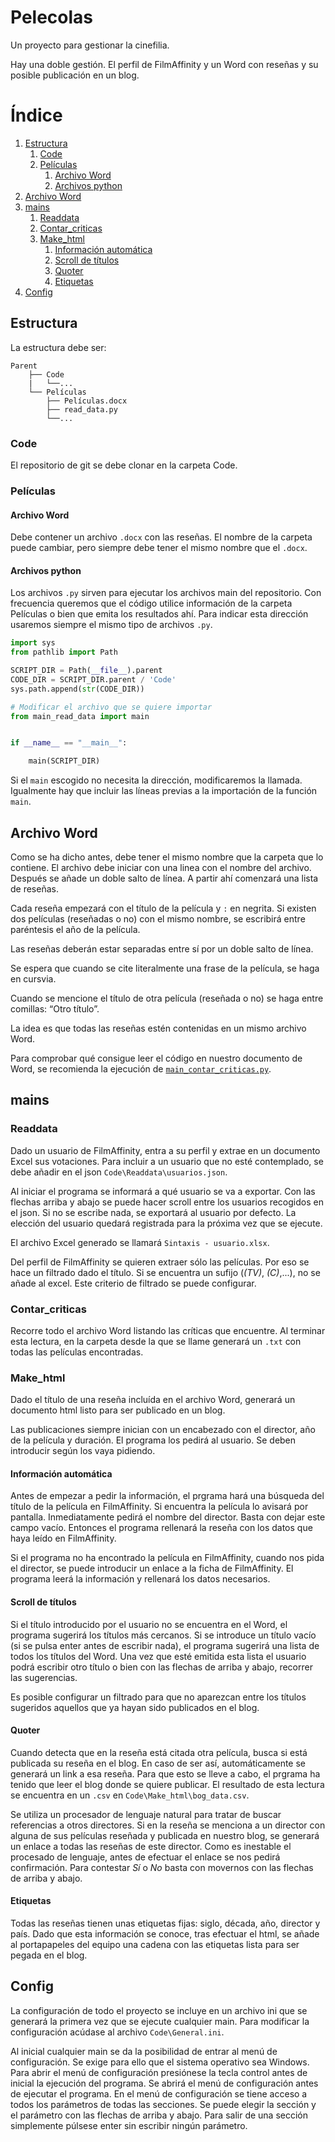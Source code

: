 # Pelecolas

Un proyecto para gestionar la cinefilia.

Hay una doble gestión.
El perfil de FilmAffinity y un Word con reseñas y su posible publicación en un blog.

# Índice
1. [Estructura](#Estructura)
    1. [Code](#Code)
    2. [Películas](#Películas)
        1. [Archivo Word](#Archivo-Word)
        2. [Archivos python](#Archivos-python)
2. [Archivo Word](#archivo-word-1)
3. [mains](#mains)
    1. [Readdata](#readdata)
    2. [Contar_criticas](#Contar_criticas)
    3. [Make_html](#Make_html)
        1. [Información automática](#Información-automática)
        2. [Scroll de títulos](#Scroll-de-títulos)
        3. [Quoter](#Quoter)
        4. [Etiquetas](#Etiquetas)
4. [Config](#Config)

## Estructura

La estructura debe ser:

```
Parent
    ├── Code
    |   └──...
    └── Películas
        ├── Películas.docx
        ├── read_data.py
        └──...
```

### Code

El repositorio de git se debe clonar en la carpeta Code.

### Películas

#### Archivo Word

Debe contener un archivo `.docx` con las reseñas.
El nombre de la carpeta puede cambiar, pero siempre debe tener el mismo nombre que el `.docx`.

#### Archivos python

Los archivos `.py` sirven para ejecutar los archivos main del repositorio.
Con frecuencia queremos que el código utilice información de la carpeta Películas o bien que emita los resultados ahí.
Para indicar esta dirección usaremos siempre el mismo tipo de archivos `.py`.

```python
import sys
from pathlib import Path

SCRIPT_DIR = Path(__file__).parent
CODE_DIR = SCRIPT_DIR.parent / 'Code'
sys.path.append(str(CODE_DIR))

# Modificar el archivo que se quiere importar
from main_read_data import main


if __name__ == "__main__":

    main(SCRIPT_DIR)
```

Si el `main` escogido no necesita la dirección, modificaremos la llamada.
Igualmente hay que incluir las líneas previas a la importación de la función `main`.

## Archivo Word

Como se ha dicho antes, debe tener el mismo nombre que la carpeta que lo contiene.
El archivo debe iniciar con una linea con el nombre del archivo.
Después se añade un doble salto de línea.
A partir ahí comenzará una lista de reseñas.

Cada reseña empezará con el título de la película y `:` en negrita.
Si existen dos películas (reseñadas o no) con el mismo nombre, se escribirá entre paréntesis el año de la película.

Las reseñas deberán estar separadas entre sí por un doble salto de línea.

Se espera que cuando se cite literalmente una frase de la película, se haga en cursvia.

Cuando se mencione el título de otra película (reseñada o no) se haga entre comillas: “Otro título”.

La idea es que todas las reseñas estén contenidas en un mismo archivo Word.

Para comprobar qué consigue leer el código en nuestro documento de Word, se recomienda la ejecución de [`main_contar_criticas.py`](#Contar_criticas).

## mains

### Readdata

Dado un usuario de FilmAffinity, entra a su perfil y extrae en un documento Excel sus votaciones.
Para incluir a un usuario que no esté contemplado, se debe añadir en el json `Code\Readdata\usuarios.json`.

Al iniciar el programa se informará a qué usuario se va a exportar.
Con las flechas arriba y abajo se puede hacer scroll entre los usuarios recogidos en el json.
Si no se escribe nada, se exportará al usuario por defecto.
La elección del usuario quedará registrada para la próxima vez que se ejecute.

El archivo Excel generado se llamará `Sintaxis - usuario.xlsx`.

Del perfil de FilmAffinity se quieren extraer sólo las películas.
Por eso se hace un filtrado dado el título.
Si se encuentra un sufijo (_(TV)_, _(C)_,...), no se añade al excel.
Este criterio de filtrado se puede configurar.

### Contar_criticas

Recorre todo el archivo Word listando las críticas que encuentre.
Al terminar esta lectura, en la carpeta desde la que se llame generará un `.txt` con todas las películas encontradas.

### Make_html

Dado el título de una reseña incluída en el archivo Word, generará un documento html listo para ser publicado en un blog.

Las publicaciones siempre inician con un encabezado con el director, año de la película y duración.
El programa los pedirá al usuario.
Se deben introducir según los vaya pidiendo.

#### Información automática

Antes de empezar a pedir la información, el prgrama hará una búsqueda del título de la película en FilmAffinity.
Si encuentra la película lo avisará por pantalla.
Inmediatamente pedirá el nombre del director.
Basta con dejar este campo vacío.
Entonces el programa rellenará la reseña con los datos que haya leído en FilmAffinity.

Si el programa no ha encontrado la película en FilmAffinity, cuando nos pida el director, se puede introducir un enlace a la ficha de FilmAffinity.
El programa leerá la información y rellenará los datos necesarios.

#### Scroll de títulos

Si el título introducido por el usuario no se encuentra en el Word, el programa sugerirá los títulos más cercanos.
Si se introduce un título vacío (si se pulsa enter antes de escribir nada), el programa sugerirá una lista de todos los títulos del Word.
Una vez que esté emitida esta lista el usuario podrá escribir otro título o bien con las flechas de arriba y abajo, recorrer las sugerencias.

Es posible configurar un filtrado para que no aparezcan entre los títulos sugeridos aquellos que ya hayan sido publicados en el blog.

#### Quoter

Cuando detecta que en la reseña está citada otra película, busca si está publicada su reseña en el blog.
En caso de ser así, automáticamente se generará un link a esa reseña.
Para que esto se lleve a cabo, el prgrama ha tenido que leer el blog donde se quiere publicar.
El resultado de esta lectura se encuentra en un `.csv` en `Code\Make_html\bog_data.csv`.

Se utiliza un procesador de lenguaje natural para tratar de buscar referencias a otros directores.
Si en la reseña se menciona a un director con alguna de sus películas reseñada y publicada en nuestro blog, se generará un enlace a todas las reseñas de este director.
Como es inestable el procesado de lenguaje, antes de efectuar el enlace se nos pedirá confirmación.
Para contestar _Sí_ o _No_ basta con movernos con las flechas de arriba y abajo.

#### Etiquetas

Todas las reseñas tienen unas etiquetas fijas: siglo, década, año, director y país.
Dado que esta información se conoce, tras efectuar el html, se añade al portapapeles del equipo una cadena con las etiquetas lista para ser pegada en el blog.

## Config

La configuración de todo el proyecto se incluye en un archivo ini que se generará la primera vez que se ejecute cualquier main.
Para modificar la configuración acúdase al archivo `Code\General.ini`.

Al inicial cualquier main se da la posibilidad de entrar al menú de configuración.
Se exige para ello que el sistema operativo sea Windows.
Para abrir el menú de configuración presiónese la tecla control antes de inicial la ejecución del programa.
Se abrirá el menú de configuración antes de ejecutar el programa.
En el menú de configuración se tiene acceso a todos los parámetros de todas las secciones.
Se puede elegir la sección y el parámetro con las flechas de arriba y abajo.
Para salir de una sección simplemente púlsese enter sin escribir ningún parámetro.
